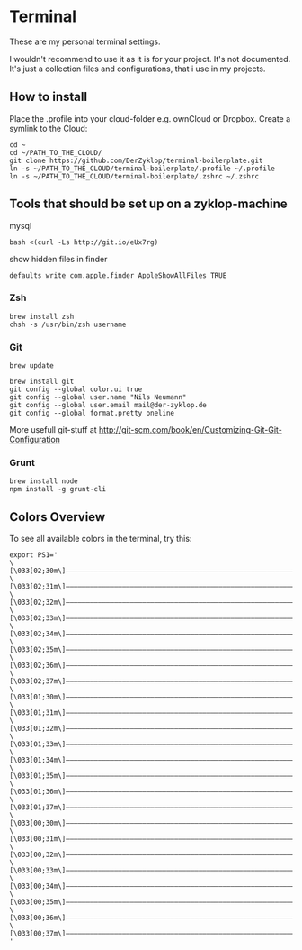 # Terminal

These are my personal terminal settings.

I wouldn't recommend to use it as it is for your project. It's not documented.
It's just a collection files and configurations, that i use in my projects.


## How to install

Place the .profile into your cloud-folder e.g. ownCloud or Dropbox.
Create a symlink to the Cloud:

```
cd ~
cd ~/PATH_TO_THE_CLOUD/
git clone https://github.com/DerZyklop/terminal-boilerplate.git
ln -s ~/PATH_TO_THE_CLOUD/terminal-boilerplate/.profile ~/.profile
ln -s ~/PATH_TO_THE_CLOUD/terminal-boilerplate/.zshrc ~/.zshrc
```

## Tools that should be set up on a zyklop-machine

mysql

```
bash <(curl -Ls http://git.io/eUx7rg)
```

show hidden files in finder

```
defaults write com.apple.finder AppleShowAllFiles TRUE
```

### Zsh

```
brew install zsh
chsh -s /usr/bin/zsh username
```

### Git

```
brew update

brew install git
git config --global color.ui true
git config --global user.name "Nils Neumann"
git config --global user.email mail@der-zyklop.de
git config --global format.pretty oneline
```

More usefull git-stuff at <http://git-scm.com/book/en/Customizing-Git-Git-Configuration>

### Grunt

```
brew install node
npm install -g grunt-cli
```

## Colors Overview

To see all available colors in the terminal, try this:

```
export PS1='
\[\033[02;30m\]–––––––––––––––––––––––––––––––––––––––––––––––––––––––––––––––––––––––––––––––-
\[\033[02;31m\]–––––––––––––––––––––––––––––––––––––––––––––––––––––––––––––––––––––––––––––––-
\[\033[02;32m\]–––––––––––––––––––––––––––––––––––––––––––––––––––––––––––––––––––––––––––––––-
\[\033[02;33m\]–––––––––––––––––––––––––––––––––––––––––––––––––––––––––––––––––––––––––––––––-
\[\033[02;34m\]–––––––––––––––––––––––––––––––––––––––––––––––––––––––––––––––––––––––––––––––-
\[\033[02;35m\]–––––––––––––––––––––––––––––––––––––––––––––––––––––––––––––––––––––––––––––––-
\[\033[02;36m\]–––––––––––––––––––––––––––––––––––––––––––––––––––––––––––––––––––––––––––––––-
\[\033[02;37m\]–––––––––––––––––––––––––––––––––––––––––––––––––––––––––––––––––––––––––––––––-
\[\033[01;30m\]–––––––––––––––––––––––––––––––––––––––––––––––––––––––––––––––––––––––––––––––-
\[\033[01;31m\]–––––––––––––––––––––––––––––––––––––––––––––––––––––––––––––––––––––––––––––––-
\[\033[01;32m\]–––––––––––––––––––––––––––––––––––––––––––––––––––––––––––––––––––––––––––––––-
\[\033[01;33m\]–––––––––––––––––––––––––––––––––––––––––––––––––––––––––––––––––––––––––––––––-
\[\033[01;34m\]–––––––––––––––––––––––––––––––––––––––––––––––––––––––––––––––––––––––––––––––-
\[\033[01;35m\]–––––––––––––––––––––––––––––––––––––––––––––––––––––––––––––––––––––––––––––––-
\[\033[01;36m\]–––––––––––––––––––––––––––––––––––––––––––––––––––––––––––––––––––––––––––––––-
\[\033[01;37m\]–––––––––––––––––––––––––––––––––––––––––––––––––––––––––––––––––––––––––––––––-
\[\033[00;30m\]–––––––––––––––––––––––––––––––––––––––––––––––––––––––––––––––––––––––––––––––-
\[\033[00;31m\]–––––––––––––––––––––––––––––––––––––––––––––––––––––––––––––––––––––––––––––––-
\[\033[00;32m\]–––––––––––––––––––––––––––––––––––––––––––––––––––––––––––––––––––––––––––––––-
\[\033[00;33m\]–––––––––––––––––––––––––––––––––––––––––––––––––––––––––––––––––––––––––––––––-
\[\033[00;34m\]–––––––––––––––––––––––––––––––––––––––––––––––––––––––––––––––––––––––––––––––-
\[\033[00;35m\]–––––––––––––––––––––––––––––––––––––––––––––––––––––––––––––––––––––––––––––––-
\[\033[00;36m\]–––––––––––––––––––––––––––––––––––––––––––––––––––––––––––––––––––––––––––––––-
\[\033[00;37m\]–––––––––––––––––––––––––––––––––––––––––––––––––––––––––––––––––––––––––––––––-'
```
